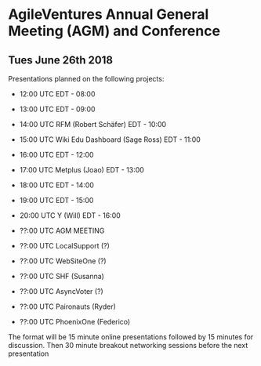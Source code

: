 AgileVentures Annual General Meeting (AGM) and Conference
=========================================================
  
Tues June 26th 2018
-------------------

Presentations planned on the following projects:


* 12:00 UTC                                EDT - 08:00
* 13:00 UTC                                EDT - 09:00
* 14:00 UTC RFM (Robert Sch&#228;fer)      EDT - 10:00
* 15:00 UTC Wiki Edu Dashboard (Sage Ross) EDT - 11:00
* 16:00 UTC                                EDT - 12:00
* 17:00 UTC Metplus (Joao)                 EDT - 13:00
* 18:00 UTC                                EDT - 14:00
* 19:00 UTC                                EDT - 15:00
* 20:00 UTC Y (Will)                       EDT - 16:00


* ??:00 UTC AGM MEETING


* ??:00 UTC LocalSupport (?)
* ??:00 UTC WebSiteOne (?)
* ??:00 UTC SHF (Susanna)

* ??:00 UTC AsyncVoter (?)
* ??:00 UTC Paironauts (Ryder)
* ??:00 UTC PhoenixOne (Federico)

The format will be 15 minute online presentations followed by 15 minutes for discussion.  Then 30 minute breakout networking sessions before the next presentation
